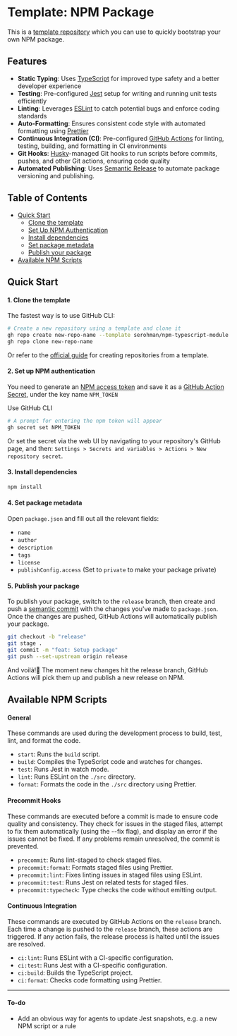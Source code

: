 # Template: NPM Package

This is a [template repository](https://docs.github.com/en/repositories/creating-and-managing-repositories/creating-a-repository-from-a-template) which you can use to quickly bootstrap your own NPM package.

## Features

- **Static Typing**: Uses [TypeScript](https://www.typescriptlang.org/) for improved type safety and a better developer experience
- **Testing**: Pre-configured [Jest](https://jestjs.io/) setup for writing and running unit tests efficiently
- **Linting**: Leverages [ESLint](https://eslint.org/) to catch potential bugs and enforce coding standards
- **Auto-Formatting**: Ensures consistent code style with automated formatting using [Prettier](https://prettier.io/)
- **Continuous Integration (CI)**: Pre-configured [GitHub Actions](https://docs.github.com/en/actions) for linting, testing, building, and formatting in CI environments
- **Git Hooks**: [Husky](https://typicode.github.io/husky/)-managed Git hooks to run scripts before commits, pushes, and other Git actions, ensuring code quality
- **Automated Publishing**: Uses [Semantic Release](https://semantic-release.gitbook.io/semantic-release) to automate package versioning and publishing.

## Table of Contents

- [Quick Start](#quick-start)
  - [Clone the template](#1-clone-the-template)
  - [Set Up NPM Authentication](#2-set-up-npm-authentication)
  - [Install dependencies](#3-install-dependencies)
  - [Set package metadata](#4-set-package-metadata)
  - [Publish your package](#5-publish-your-package)
- [Available NPM Scripts](#available-npm-scripts)

## Quick Start

#### 1. Clone the template

The fastest way is to use GitHub CLI:

```bash
# Create a new repository using a template and clone it
gh repo create new-repo-name --template serohman/npm-typescript-module
gh repo clone new-repo-name
```

Or refer to the [official guide](https://docs.github.com/en/github/creating-cloning-and-archiving-repositories/creating-a-repository-from-a-template) for creating repositories from a template.

#### 2. Set up NPM authentication

You need to generate an [NPM access token](https://docs.npmjs.com/about-access-tokens) and save it as a [GitHub Action Secret](https://docs.github.com/en/actions/security-for-github-actions/security-guides/using-secrets-in-github-actions), under the key name `NPM_TOKEN`

Use GitHub CLI

```bash
# A prompt for entering the npm token will appear
gh secret set NPM_TOKEN
```

Or set the secret via the web UI by navigating to your repository's GitHub page, and then: `Settings > Secrets and variables > Actions > New repository secret`.

#### 3. Install dependencies

```bash
npm install
```

#### 4. Set package metadata

Open `package.json` and fill out all the relevant fields:

- `name`
- `author`
- `description`
- `tags`
- `license`
- `publishConfig.access` (Set to `private` to make your package private)

#### 5. Publish your package

To publish your package, switch to the `release` branch, then create and push a [semantic commit](https://github.com/semantic-release/semantic-release?tab=readme-ov-file#commit-message-format) with the changes you've made to `package.json`. Once the changes are pushed, GitHub Actions will automatically publish your package.

```bash
git checkout -b "release"
git stage .
git commit -m "feat: Setup package"
git push --set-upstream origin release
```

And voilà!🎉 The moment new changes hit the release branch, GitHub Actions will pick them up and publish a new release on NPM.

## Available NPM Scripts

#### General

These commands are used during the development process to build, test, lint, and format the code.

- `start`: Runs the `build` script.
- `build`: Compiles the TypeScript code and watches for changes.
- `test`: Runs Jest in watch mode.
- `lint`: Runs ESLint on the `./src` directory.
- `format`: Formats the code in the `./src` directory using Prettier.

#### Precommit Hooks

These commands are executed before a commit is made to ensure code quality and consistency. They check for issues in the staged files, attempt to fix them automatically (using the --fix flag), and display an error if the issues cannot be fixed. If any problems remain unresolved, the commit is prevented.

- `precommit`: Runs lint-staged to check staged files.
- `precommit:format`: Formats staged files using Prettier.
- `precommit:lint`: Fixes linting issues in staged files using ESLint.
- `precommit:test`: Runs Jest on related tests for staged files.
- `precommit:typecheck`: Type checks the code without emitting output.

#### Continuous Integration

These commands are executed by GitHub Actions on the `release` branch. Each time a change is pushed to the `release` branch, these actions are triggered. If any action fails, the release process is halted until the issues are resolved.

- `ci:lint`: Runs ESLint with a CI-specific configuration.
- `ci:test`: Runs Jest with a CI-specific configuration.
- `ci:build`: Builds the TypeScript project.
- `ci:format`: Checks code formatting using Prettier.

---

#### To-do

- Add an obvious way for agents to update Jest snapshots, e.g. a new NPM script or a rule
